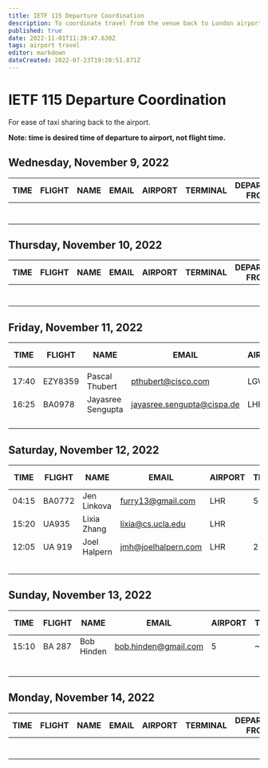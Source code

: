 ```yaml
---
title: IETF 115 Departure Coordination
description: To coordinate travel from the venue back to London airports
published: true
date: 2022-11-01T11:39:47.630Z
tags: airport travel
editor: markdown
dateCreated: 2022-07-23T19:28:51.871Z
---
```


# IETF 115 Departure Coordination

 For ease of taxi sharing back to the airport.

**Note: time is desired time of departure to airport, not flight time.** 

## Wednesday, November 9, 2022

| TIME  |  FLIGHT | NAME  | EMAIL  | AIRPORT  | TERMINAL  |  DEPARTING FROM |
|---|---|---|---|---|---|---|
|   |   |   |   |   |   |   |
|   |   |   |   |   |   |   |
|   |   |   |   |   |   |   |
|   |   |   |   |   |   |   |
|   |   |   |   |   |   |   |
|   |   |   |   |   |   |   |
|   |   |   |   |   |   |   |


## Thursday, November 10, 2022

| TIME  |  FLIGHT | NAME  | EMAIL  | AIRPORT  | TERMINAL  |  DEPARTING FROM |
|---|---|---|---|---|---|---|
|   |   |   |   |   |   |   |
|   |   |   |   |   |   |   |
|   |   |   |   |   |   |   |
|   |   |   |   |   |   |   |
|   |   |   |   |   |   |   |
|   |   |   |   |   |   |   |
|   |   |   |   |   |   |   |


## Friday, November 11, 2022

| TIME  |  FLIGHT | NAME  | EMAIL  | AIRPORT  | TERMINAL  |  DEPARTING FROM |
|---|---|---|---|---|---|---|
|   |   |   |   |   |   |   |
| 17:40  | EZY8359  | Pascal Thubert   | pthubert@cisco.com  |  LGW  |   | Hilton Metropole  |
|  16:25 |  BA0978 |  Jayasree Sengupta |  jayasree.sengupta@cispa.de |LHR   |   |  Hilton Metropole |
|   |   |   |   |   |   |   |
|   |   |   |   |   |   |   |
|   |   |   |   |   |   |   |
|   |   |   |   |   |   |   |

## Saturday, November 12, 2022

| TIME  |  FLIGHT | NAME  | EMAIL  | AIRPORT  | TERMINAL  |  DEPARTING FROM |
|---|---|---|---|---|---|---|
| 04:15 | BA0772 | Jen Linkova | furry13@gmail.com | LHR | 5 | Hilton Metropole|
| 15:20  | UA935 | Lixia Zhang  |  lixia@cs.ucla.edu |  LHR |   | Hilton Metropole  |
| 12:05  |  UA 919 |  Joel Halpern |  jmh@joelhalpern.com | LHR  | 2  |  Hilton Metropole |
|   |   |   |   |   |   |   |
|   |   |   |   |   |   |   |
|   |   |   |   |   |   |   |
|   |   |   |   |   |   |   |
|   |   |   |   |   |   |   |

## Sunday, November 13, 2022

| TIME  |  FLIGHT | NAME  | EMAIL  | AIRPORT  | TERMINAL  |  DEPARTING FROM |
|---|---|---|---|---|---|---|
| 15:10  | BA 287  | Bob Hinden  | bob.hinden@gmail.com  | 5  | ~11:00  | Hilton Metropole  |
|   |   |   |   |   |   |   |
|   |   |   |   |   |   |   |
|   |   |   |   |   |   |   |
|   |   |   |   |   |   |   |
|   |   |   |   |   |   |   |
|   |   |   |   |   |   |   |


## Monday, November 14, 2022

| TIME  |  FLIGHT | NAME  | EMAIL  | AIRPORT  | TERMINAL  |  DEPARTING FROM |
|---|---|---|---|---|---|---|
|   |   |   |   |   |   |   |
|   |   |   |   |   |   |   |
|   |   |   |   |   |   |   |
|   |   |   |   |   |   |   |
|   |   |   |   |   |   |   |
|   |   |   |   |   |   |   |
|   |   |   |   |   |   |   |